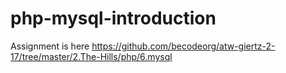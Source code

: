 # php-mysql-introduction

Assignment is here https://github.com/becodeorg/atw-giertz-2-17/tree/master/2.The-Hills/php/6.mysql
